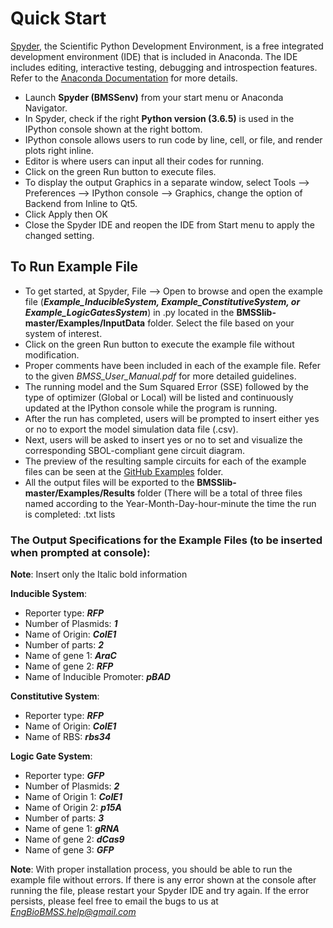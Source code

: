 # Quick Start 
[Spyder], the Scientific Python Development Environment, is a free integrated development environment (IDE) that is included in Anaconda. The IDE includes editing, interactive testing, debugging and introspection features. Refer to the [Anaconda Documentation] for more details. 

- Launch __Spyder (BMSSenv)__ from your start menu or Anaconda Navigator. 
- In Spyder, check if the right __Python version (3.6.5)__ is used in the IPython console shown at the right bottom.  
- IPython console allows users to run code by line, cell, or file, and render plots right inline.
- Editor is where users can input all their codes for running. 
- Click on the green Run button to execute files. 
- To display the output Graphics in a separate window, select Tools --> Preferences --> IPython console --> Graphics, change the option of Backend from Inline to Qt5. 
-	Click Apply then OK
- Close the Spyder IDE and reopen the IDE from Start menu to apply the changed setting.

## To Run Example File
- To get started, at Spyder, File --> Open to browse and open the example file (__*Example_InducibleSystem, Example_ConstitutiveSystem, or Example_LogicGatesSystem*__) in .py located in the __BMSSlib-master/Examples/InputData__ folder. Select the file based on your system of interest. 
- Click on the green Run button to execute the example file without modification.  
- Proper comments have been included in each of the example file. Refer to the given *BMSS_User_Manual.pdf* for more detailed guidelines.
- The running model and the Sum Squared Error (SSE) followed by the type of optimizer (Global or Local) will be listed and continuously updated at the IPython console while the program is running. 
- After the run has completed, users will be prompted to insert either yes or no to export the model simulation data file (.csv).  
- Next, users will be asked to insert yes or no to set and visualize the corresponding SBOL-compliant gene circuit diagram. 
- The preview of the resulting sample circuits for each of the example files can be seen at the [GitHub Examples] folder.  
- All the output files will be exported to the __BMSSlib-master/Examples/Results__ folder (There will be a total of three files named according to the Year-Month-Day-hour-minute the time the run is completed: .txt lists  

### The Output Specifications for the Example Files (to be inserted when prompted at console):

__Note__: Insert only the Italic bold information

__Inducible System__: 
- Reporter type: __*RFP*__
- Number of Plasmids: __*1*__
- Name of Origin: __*CoIE1*__
- Number of parts: __*2*__
- Name of gene 1: __*AraC*__
- Name of gene 2: __*RFP*__
- Name of Inducible Promoter: __*pBAD*__ 

__Constitutive System__: 
- Reporter type: __*RFP*__
- Name of Origin: __*CoIE1*__
- Name of RBS: __*rbs34*__

__Logic Gate System__:
- Reporter type: __*GFP*__
- Number of Plasmids: __*2*__
- Name of Origin 1: __*CoIE1*__
- Name of Origin 2: __*p15A*__
- Number of parts: __*3*__
- Name of gene 1: __*gRNA*__
- Name of gene 2: __*dCas9*__
- Name of gene 3: __*GFP*__

 __Note__: With proper installation process, you should be able to run the example file without errors. If there is any error shown at the console after running the file, please restart your Spyder IDE and try again. If the error persists, please feel free to email the bugs to us at *EngBioBMSS.help@gmail.com* 

[Spyder]: <https://docs.spyder-ide.org/overview.html>
[Anaconda Documentation]: <https://docs.anaconda.com/anaconda/user-guide/getting-started/>
[GitHub Examples]: <https://github.com/EngBioNUS/BMSSlib/tree/master/Examples>
